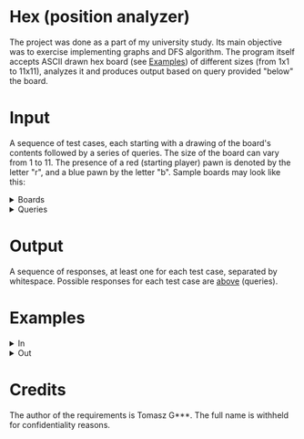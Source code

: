 # Hex (position analyzer)
The project was done as a part of my university study. Its main objective was to exercise implementing graphs and DFS algorithm.
The program itself accepts ASCII drawn hex board (see [Examples](#Examples)) of different sizes (from 1x1 to 11x11), analyzes it and produces output based on query provided "below" the board.

# Input
A sequence of test cases, each starting with a drawing of the board's contents followed by a series of queries. The size of the board can vary from 1 to 11. The presence of a red (starting player) pawn is denoted by the letter "r", and a blue pawn by the letter "b". Sample boards may look like this: 

<details>

<summary>Boards</summary>

```
 ---
< r >
 ---
```
```
          ---
       --<   >--
    --< b >-<   >--
 --< r >-<   >-<   >--
< b >-< b >-<   >-< r >
 --<   >-< r >-< b >--
    --<   >-< r >--
       --<   >--
          ---
```
```
                               ---
                            --<   >--
                         --<   >-< b >--
                      --<   >-<   >-<   >--
                   --<   >-<   >-<   >-<   >--
                --<   >-<   >-<   >-< b >-< r >--
             --<   >-<   >-<   >-<   >-<   >-< r >--
          --<   >-<   >-<   >-<   >-< r >-<   >-<   >--
       --< b >-< r >-< r >-<   >-<   >-< b >-<   >-< b >--
    --<   >-<   >-<   >-<   >-< r >-<   >-<   >-< b >-<   >--
 --<   >-< b >-< r >-< r >-< r >-< b >-<   >-<   >-<   >-< r >--
< b >-<   >-<   >-<   >-<   >-<   >-< b >-<   >-<   >-<   >-< r >
 --< r >-<   >-< b >-< b >-< b >-<   >-<   >-<   >-< b >-< r >--
    --<   >-< r >-< r >-<   >-< b >-< r >-<   >-<   >-<   >--
       --< r >-< b >-<   >-< r >-<   >-<   >-<   >-<   >--
          --<   >-< r >-<   >-<   >-<   >-<   >-<   >--
             --<   >-< r >-< b >-<   >-< r >-< b >--
                --< r >-< r >-<   >-<   >-< r >--
                   --<   >-<   >-<   >-< b >--
                      --<   >-<   >-<   >--
                         --<   >-<   >--
                            --< b >--
                               ---
```
</details>

<details>
<summary>Queries</summary>

- BOARD_SIZE - a number from the range <1;11> indicating the size of the board.
- PAWNS_NUMBER - a number from the range <0;121> indicating the number of pawns of both players on the board.
- IS_BOARD_CORRECT - a YES/NO response indicating whether the state of the board is correct, in other words, whether the number of pawns of one player is appropriate relative to the number of pawns of the other player.
- IS_GAME_OVER - a YES RED/YES BLUE/NO response indicating whether (and if so, which) player has ended the game, i.e., whether they have connected two edges of the board with an uninterrupted path of their color.
- IS_BOARD_POSSIBLE - a YES/NO response indicating whether the state of  the board is possible. This means that the board is correct and that  achieving such a state did not result in overlooking an earlier win by  one of the players. 
- **(not implemented)** CAN_RED_WIN_IN_N_MOVE_WITH_NAIVE_OPPONENT (...) - a YES/NO response  indicating whether one of the players can end the game in N (where N  belongs to <1;2>) moves when playing against a naive opponent  (making the worst possible moves for themselves). The number of moves N  indicates the number of moves by the player for whom we are considering  victory. Victory must occur in the Nth move, which means that the player  must have the ability to make such a number of moves.  
- **(not implemented)** CAN_RED_WIN_IN_N_MOVE_WITH_PERFECT_OPPONENT (...) - analogous case to  the previous one, with the difference that the player checks whether  they can end the game playing against a perfect opponent (making the  best possible moves for themselves) in N (where N belongs to  <1;2>) moves.

</details>

# Output
A sequence of responses, at least one for each test case, separated by whitespace. Possible responses for each test case are [above](#Input) (queries).

# Examples

<details>
<summary>In</summary>

```

 ---
<   >
 ---
BOARD_SIZE

PAWNS_NUMBER

IS_BOARD_CORRECT

IS_GAME_OVER

IS_BOARD_POSSIBLE

CAN_RED_WIN_IN_1_MOVE_WITH_NAIVE_OPPONENT
CAN_BLUE_WIN_IN_1_MOVE_WITH_NAIVE_OPPONENT
CAN_RED_WIN_IN_2_MOVES_WITH_NAIVE_OPPONENT
CAN_BLUE_WIN_IN_2_MOVES_WITH_NAIVE_OPPONENT

CAN_RED_WIN_IN_1_MOVE_WITH_PERFECT_OPPONENT
CAN_BLUE_WIN_IN_1_MOVE_WITH_PERFECT_OPPONENT
CAN_RED_WIN_IN_2_MOVES_WITH_PERFECT_OPPONENT
CAN_BLUE_WIN_IN_2_MOVES_WITH_PERFECT_OPPONENT

          ---
       --< b >--
    --< r >-< b >--
 --< r >-< r >-< b >--
< b >-< b >-< r >-< b >
 --< r >-< b >-< b >--
    --< r >-< r >--
       --< r >--
          ---

BOARD_SIZE

PAWNS_NUMBER

IS_BOARD_CORRECT

IS_GAME_OVER

IS_BOARD_POSSIBLE

CAN_RED_WIN_IN_1_MOVE_WITH_NAIVE_OPPONENT
CAN_BLUE_WIN_IN_1_MOVE_WITH_NAIVE_OPPONENT
CAN_RED_WIN_IN_2_MOVES_WITH_NAIVE_OPPONENT
CAN_BLUE_WIN_IN_2_MOVES_WITH_NAIVE_OPPONENT

CAN_RED_WIN_IN_1_MOVE_WITH_PERFECT_OPPONENT
CAN_BLUE_WIN_IN_1_MOVE_WITH_PERFECT_OPPONENT
CAN_RED_WIN_IN_2_MOVES_WITH_PERFECT_OPPONENT
CAN_BLUE_WIN_IN_2_MOVES_WITH_PERFECT_OPPONENT

                               ---
                            --<   >--
                         --<   >-<   >--
                      --<   >-<   >-<   >--
                   --< r >-<   >-<   >-< b >--
                --<   >-<   >-<   >-<   >-<   >--
             --<   >-< r >-<   >-<   >-< b >-<   >--
          --<   >-<   >-< r >-<   >-< b >-<   >-<   >--
       --<   >-<   >-<   >-< r >-< b >-<   >-<   >-<   >--
    --<   >-<   >-<   >-<   >-<   >-<   >-<   >-<   >-<   >--
 --<   >-<   >-<   >-<   >-<   >-<   >-<   >-<   >-<   >-<   >--
<   >-<   >-<   >-<   >-<   >-<   >-<   >-<   >-<   >-<   >-<   >
 --<   >-<   >-<   >-<   >-< b >-< r >-<   >-<   >-<   >-<   >--
    --<   >-<   >-<   >-< b >-<   >-<   >-<   >-<   >-<   >--
       --<   >-<   >-<   >-<   >-< r >-<   >-<   >-<   >--
          --<   >-<   >-< b >-<   >-< r >-<   >-<   >--
             --<   >-<   >-<   >-<   >-<   >-<   >--
                --<   >-< b >-<   >-< r >-<   >--
                   --< b >-<   >-<   >-< r >--
                      --<   >-<   >-<   >--
                         --<   >-<   >--
                            --<   >--
                               ---
BOARD_SIZE

PAWNS_NUMBER

IS_BOARD_CORRECT

IS_GAME_OVER

IS_BOARD_POSSIBLE

CAN_RED_WIN_IN_1_MOVE_WITH_NAIVE_OPPONENT
CAN_BLUE_WIN_IN_1_MOVE_WITH_NAIVE_OPPONENT
CAN_RED_WIN_IN_2_MOVES_WITH_NAIVE_OPPONENT
CAN_BLUE_WIN_IN_2_MOVES_WITH_NAIVE_OPPONENT

CAN_RED_WIN_IN_1_MOVE_WITH_PERFECT_OPPONENT
CAN_BLUE_WIN_IN_1_MOVE_WITH_PERFECT_OPPONENT
CAN_RED_WIN_IN_2_MOVES_WITH_PERFECT_OPPONENT
CAN_BLUE_WIN_IN_2_MOVES_WITH_PERFECT_OPPONENT

```
</details>

<details>
  <summary>Out</summary>
  
```
1

0

YES

NO

YES

YES
NO
NO
NO

YES
NO
NO
NO

4

16

YES

YES RED

NO

NO
NO
NO
NO

NO
NO
NO
NO

11

18

YES

NO

YES

NO
NO
YES
YES

NO
NO
YES
NO
```
</details>

# Credits
The author of the requirements is Tomasz G***. The full name is withheld for confidentiality reasons.

 

